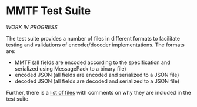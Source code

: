 
# MMTF Test Suite

*WORK IN PROGRESS*

The test suite provides a number of files in different formats to facilitate testing and validations of encoder/decoder implementations. The formats are:

* MMTF (all fields are encoded according to the specification and serialized using MessagePack to a binary file)
* encoded JSON (all fields are encoded and serialized to a JSON file)
* decoded JSON (all fields are decoded and serialized to a JSON file)

Further, there is a [list of files](file-list.json) with comments on why they are included in the test suite.
